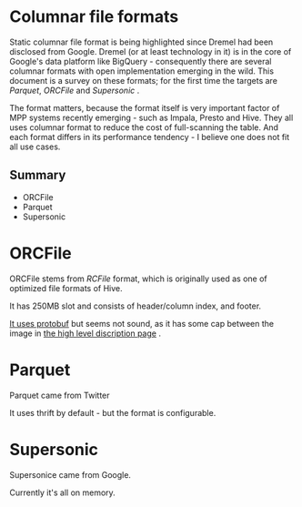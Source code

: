 # Columnar file formats

Static columnar file format is being highlighted since Dremel had been
disclosed from Google. Dremel (or at least technology in it) is in the
core of Google's data platform like BigQuery - consequently there are
several columnar formats with open implementation emerging in the
wild. This document is a survey on these formats; for the first time
the targets are *Parquet*, *ORCFile* and *Supersonic* .

The format matters, because the format itself is very important factor
of MPP systems recently emerging - such as Impala, Presto and
Hive. They all uses columnar format to reduce the cost of
full-scanning the table. And each format differs in its performance
tendency - I believe one does not fit all use cases.

## Summary

- ORCFile
- Parquet
- Supersonic


# ORCFile

ORCFile stems from *RCFile* format, which is originally used as one of
optimized file formats of Hive.

It has 250MB slot and consists of header/column index, and footer.

[It uses protobuf](https://github.com/apache/hive/blob/release-0.13.1/ql/src/protobuf/org/apache/hadoop/hive/ql/io/orc/orc_proto.proto)
but seems not sound, as it has some cap between the image in
[the high level discription page](https://cwiki.apache.org/confluence/display/Hive/LanguageManual+ORC)
.

# Parquet

Parquet came from Twitter

It uses thrift by default - but the format is configurable.


# Supersonic

Supersonice came from Google.

Currently it's all on memory.

